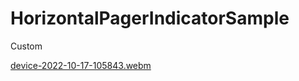 # HorizontalPagerIndicatorSample
Custom

[device-2022-10-17-105843.webm](https://user-images.githubusercontent.com/6066162/196073421-e4120b02-ce18-428c-b2af-1150b915995c.webm)
